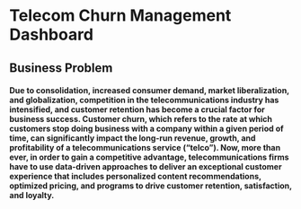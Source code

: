 # Telecom Churn Management Dashboard
## Business Problem
#### Due to consolidation, increased consumer demand, market liberalization, and globalization, competition in the telecommunications industry has intensified, and customer retention has become a crucial factor for business success. Customer churn, which refers to the rate at which customers stop doing business with a company within a given period of time, can significantly impact the long-run revenue, growth, and profitability of a telecommunications service (“telco”). Now, more than ever, in order to gain a competitive advantage, telecommunications firms have to use data-driven approaches to deliver an exceptional customer experience that includes personalized content recommendations, optimized pricing, and programs to drive customer retention, satisfaction, and loyalty.
